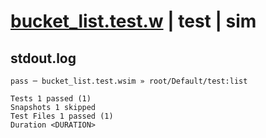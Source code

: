 # [bucket_list.test.w](../../../../../../tests/sdk_tests/bucket/bucket_list.test.w) | test | sim

## stdout.log
```log
pass ─ bucket_list.test.wsim » root/Default/test:list

Tests 1 passed (1)
Snapshots 1 skipped
Test Files 1 passed (1)
Duration <DURATION>
```

